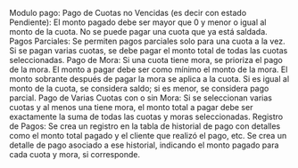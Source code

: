 Modulo pago:
Pago de Cuotas no Vencidas (es decir con estado Pendiente):
El monto pagado debe ser mayor que 0 y menor o igual al monto de la cuota.
No se puede pagar una cuota que ya está saldada.
Pagos Parciales:
Se permiten pagos parciales solo para una cuota a la vez.
Si se pagan varias cuotas, se debe pagar el monto total de todas las cuotas seleccionadas.
Pago de Mora:
Si una cuota tiene mora, se prioriza el pago de la mora.
El monto a pagar debe ser como mínimo el monto de la mora.
El monto sobrante después de pagar la mora se aplica a la cuota. Si es igual al monto de la cuota, se considera saldo; si es menor, se considera pago parcial.
Pago de Varias Cuotas con o sin Mora:
Si se seleccionan varias cuotas y al menos una tiene mora, el monto total a pagar debe ser exactamente la suma de todas las cuotas y moras seleccionadas.
Registro de Pagos:
Se crea un registro en la tabla de historial de pago con detalles como el monto total pagado y el cliente que realizó el pago, etc.
Se crea un detalle de pago asociado a ese historial, indicando el monto pagado para cada cuota y mora, si corresponde.
